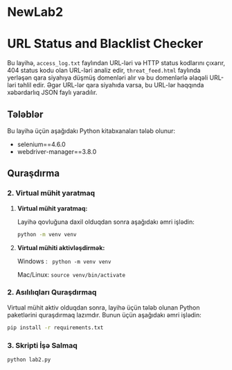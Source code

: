 # NewLab2
# URL Status and Blacklist Checker

Bu layihə, `access_log.txt` faylından URL-ləri və HTTP status kodlarını çıxarır, 404 status kodu olan URL-ləri analiz edir, `threat_feed.html` faylında yerləşən qara siyahıya düşmüş domenləri alır və bu domenlərlə əlaqəli URL-ləri təhlil edir. Əgər URL-lər qara siyahıda varsa, bu URL-lər haqqında xəbərdarlıq JSON faylı yaradılır. 

## Tələblər

Bu layihə üçün aşağıdakı Python kitabxanaları tələb olunur:

- selenium==4.6.0
- webdriver-manager==3.8.0

## Quraşdırma

### 2. Virtual mühit yaratmaq



1. **Virtual mühit yaratmaq:**

   Layihə qovluğuna daxil olduqdan sonra aşağıdakı əmri işlədin:

   ```bash
   python -m venv venv

2. **Virtual mühiti aktivləşdirmək:**

   Windows : ```
   python -m venv venv```
   
   Mac/Linux: ```source venv/bin/activate```

### 2. Asılılıqları Quraşdırmaq

Virtual mühit aktiv olduqdan sonra, layihə üçün tələb olunan Python paketlərini quraşdırmaq lazımdır. Bunun üçün aşağıdakı əmri işlədin:

   ```bash
  pip install -r requirements.txt
```

### 3. Skripti İşə Salmaq
   ```bash
  python lab2.py

```



